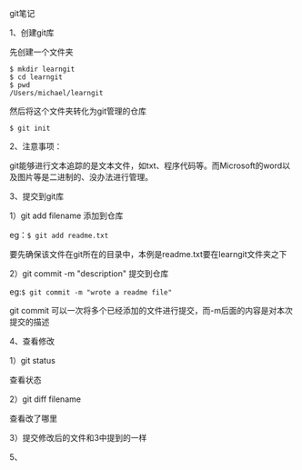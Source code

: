 git笔记

1、创建git库

先创建一个文件夹

```
$ mkdir learngit
$ cd learngit
$ pwd
/Users/michael/learngit
```

然后将这个文件夹转化为git管理的仓库

```
$ git init
```

2、注意事项：

git能够进行文本追踪的是文本文件，如txt、程序代码等。而Microsoft的word以及图片等是二进制的、没办法进行管理。

3、提交到git库

1）git add filename     添加到仓库

eg：```$ git add readme.txt```

要先确保该文件在git所在的目录中，本例是readme.txt要在learngit文件夹之下

2）git commit -m "description"   提交到仓库

eg:```$ git commit -m "wrote a readme file"```

git commit 可以一次将多个已经添加的文件进行提交，而-m后面的内容是对本次提交的描述

4、查看修改

1）git status

查看状态

2）git diff filename

查看改了哪里

3）提交修改后的文件和3中提到的一样

5、